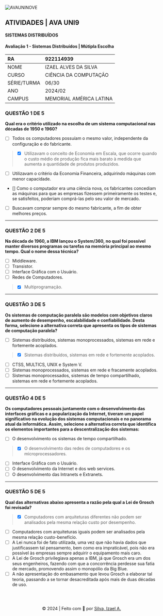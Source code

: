 ![AVAUNINOVE](https://aapa.uninove.br/seu/AVA/imgs/logo-ava.png)

## ATIVIDADES | AVA UNI9

#### SISTEMAS DISTRIBUÍDOS

#### Avaliação 1 - Sistemas Distribuídos | Mútipla  Escolha

|	RA	|	922114939	|
|:----------------|:-------------------|
|	NOME	|	IZAEL ALVES DA SILVA	|
|	CURSO	|	CIÊNCIA DA COMPUTAÇÃO	|
|	SÉRIE/TURMA	|	06/30	|
|	ANO	|	2024/02	|
|	CAMPUS	|	MEMORIAL AMÉRICA LATINA	|

### QUESTÃO 1 DE 5
**Qual era o critério utilizado na escolha de um sistema computacional nas décadas de 1950 e 1960?**
- [ ] Todos os computadores possuíam o mesmo valor, independente da configuração e do fabricante.
> - [x] Utilizavam o conceito de Economia em Escala, que ocorre quando o custo médio de produção fica mais barato à medida que aumenta a quantidade de produtos produzidos.
- [ ] Utilizavam o critério da Economia Financeira, adquirindo máquinas com menor capacidade.
- [] Como o computador era uma ciência nova, os fabricantes concediam as máquinas para que as empresas fizessem primeiramente os testes e, se satisfeitos, poderiam comprá-las pelo seu valor de mercado.
- [ ] Buscavam comprar sempre do mesmo fabricante, a fim de obter melhores preços.

---

### QUESTÃO 2 DE 5
**Na década de 1960, a IBM lançou o System/360, no qual foi possível manter diversos programas ou tarefas na memória principal ao mesmo tempo. Qual o nome dessa técnica?**
- [ ] Middleware.
- [ ] Transistor.
- [ ] Interface Gráfica com o Usuário.
- [ ] Redes de Computadores.
> - [x] Multiprogramação.

---

### QUESTÃO 3 DE 5
**Os sistemas de computação paralela são modelos com objetivos claros de aumento de desempenho, escalabilidade e confiabilidade. Desta forma, selecione a alternativa correta que apresenta os tipos de sistemas de computação paralela?**
- [ ] Sistemas distribuídos, sistemas monoprocessados, sistemas em rede e fortemente acoplados.
> - [x] Sistemas distribuídos, sistemas em rede e fortemente acoplados.
- [ ] CTSS, MULTICS, UNIX e System V.
- [ ] Sistemas monoprocessados, sistemas em rede e fracamente acoplados.
- [ ] Sistemas monoprocessados, sistemas de tempo compartilhado, sistemas em rede e fortemente acoplados.

---

### QUESTÃO 4 DE 5
**Os computadores pessoais juntamente com o desenvolvimento das interfaces gráficas e a popularização da Internet, tiveram um papel significativo na evolução dos sistemas computacionais e no panorama atual da informática. Assim, selecione a alternativa correta que identifica os elementos importantes para a descentralização dos sistemas:**
- [ ] O desenvolvimento os sistemas de tempo compartilhado.
> - [x] O desenvolvimento das redes de computadores e os microprocessadores.
- [ ] Interface Gráfica com o Usuário.
- [ ] O desenvolvimento da Internet e dos web services.
- [ ] O desenvolvimento das Intranets e Extranets.

---

### QUESTÃO 5 DE 5
**Qual das alternativas abaixo apresenta a razão pela qual a Lei de Grosch foi revisada?**
> - [x] Computadores com arquiteturas diferentes não podem ser analisados pela mesma relação custo por desempenho.
- [ ] Computadores com arquiteturas iguais podem ser analisados pela mesma relação custo-benefício.
- [ ] A Lei nunca foi de fato utilizada, uma vez que não havia dados que justificassem tal pensamento, bem como era impraticável, pois não era possível às empresas sempre adquirir o equipamento mais caro.
- [ ] A Lei de Grosch privilegiava apenas a IBM, já que Grosch era um dos seus engenheiros, fazendo com que a concorrência perdesse sua fatia de mercado, promovendo assim o monopólio da Big Blue.
- [ ] A não apresentação do embasamento que levou Grosch a elaborar tal teoria, passando a se tornar desacreditada após mais de duas décadas de uso.

<br>
<br>

<p align="center">
    © 2024 | Feito com 💟 por
    <a href="https://www.linkedin.com/in/izaelsilva" target="_blank">Silva, Izael A.</a>
</p>